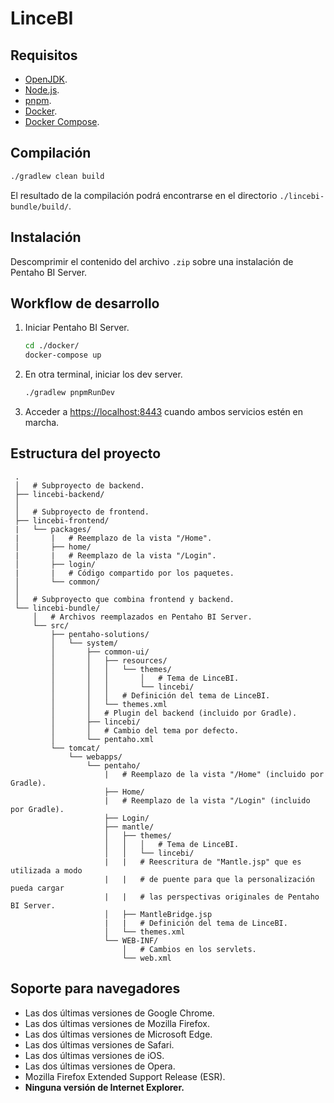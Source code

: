 # LinceBI

## Requisitos

 * [OpenJDK](https://www.azul.com/downloads/zulu-community/).
 * [Node.js](https://nodejs.org/en/download/package-manager/).
 * [pnpm](https://pnpm.io).
 * [Docker](https://docs.docker.com/install/).
 * [Docker Compose](https://docs.docker.com/compose/install/).

## Compilación

```sh
./gradlew clean build
```

El resultado de la compilación podrá encontrarse en el directorio `./lincebi-bundle/build/`.

## Instalación

Descomprimir el contenido del archivo `.zip` sobre una instalación de Pentaho BI Server.

## Workflow de desarrollo

 1. Iniciar Pentaho BI Server.
    ```sh
    cd ./docker/
    docker-compose up
    ```

 2. En otra terminal, iniciar los dev server.
    ```sh
    ./gradlew pnpmRunDev
    ```

 3. Acceder a [https://localhost:8443](https://localhost:8443) cuando ambos servicios estén en
    marcha.

## Estructura del proyecto

```
 .
 │   # Subproyecto de backend.
 ├── lincebi-backend/
 │
 │   # Subproyecto de frontend.
 ├── lincebi-frontend/ 
 |   └── packages/
 |       |   # Reemplazo de la vista "/Home".
 │       ├── home/
 |       |   # Reemplazo de la vista "/Login".
 │       ├── login/
 |       |   # Código compartido por los paquetes.
 │       └── common/
 │
 │   # Subproyecto que combina frontend y backend.
 └── lincebi-bundle/
     │   # Archivos reemplazados en Pentaho BI Server.
     └── src/
         ├── pentaho-solutions/
         │   └── system/
         │       ├── common-ui/
         │       │   ├── resources/
         │       │   │   └── themes/
         │       │   │       │   # Tema de LinceBI.
         │       │   │       └── lincebi/
         │       │   │   # Definición del tema de LinceBI.
         │       │   └── themes.xml
         │       │   # Plugin del backend (incluido por Gradle).
         │       ├── lincebi/
         │       │   # Cambio del tema por defecto.
         │       └── pentaho.xml
         └── tomcat/
             └── webapps/
                 └── pentaho/
                     |   # Reemplazo de la vista "/Home" (incluido por Gradle).
                     ├── Home/
                     |   # Reemplazo de la vista "/Login" (incluido por Gradle).
                     ├── Login/
                     ├── mantle/
                     │   ├── themes/
                     │   │   │   # Tema de LinceBI.
                     │   │   └── lincebi/
                     |   |   # Reescritura de "Mantle.jsp" que es utilizada a modo
                     |   |   # de puente para que la personalización pueda cargar
                     |   |   # las perspectivas originales de Pentaho BI Server.
                     │   ├── MantleBridge.jsp
                     |   |   # Definición del tema de LinceBI.
                     │   └── themes.xml
                     └── WEB-INF/
                         │   # Cambios en los servlets.
                         └── web.xml
```

## Soporte para navegadores

 * Las dos últimas versiones de Google Chrome.
 * Las dos últimas versiones de Mozilla Firefox.
 * Las dos últimas versiones de Microsoft Edge.
 * Las dos últimas versiones de Safari.
 * Las dos últimas versiones de iOS.
 * Las dos últimas versiones de Opera.
 * Mozilla Firefox Extended Support Release (ESR).
 * **Ninguna versión de Internet Explorer.**
